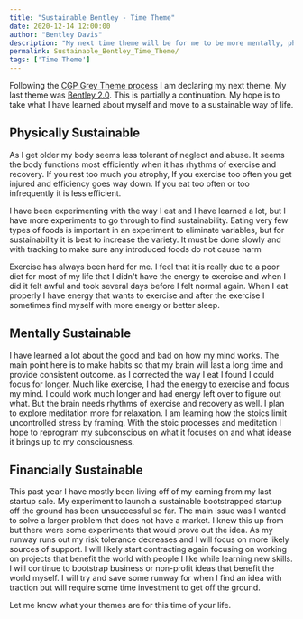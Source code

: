 ```yaml
---
title: "Sustainable Bentley - Time Theme"
date: 2020-12-14 12:00:00
author: "Bentley Davis"
description: "My next time theme will be for me to be more mentally, physically and financially sustainable"
permalink: Sustainable_Bentley_Time_Theme/
tags: ['Time Theme']
---
```

Following the [CGP Grey Theme process](https://youtu.be/NVGuFdX5guE) I am declaring my next theme. My last theme was [Bentley 2.0](/2020_is_the_year_of_bentley_2.0). This is partially a continuation. My hope is to take what I have learned about myself and move to a sustainable way of life.


## Physically Sustainable

As I get older my body seems less tolerant of neglect and abuse. It seems the body functions most efficiently when it has rhythms of exercise and recovery. If you rest too much you atrophy, If you exercise too often you get injured and efficiency goes way down. If you eat too often or too infrequently it is less efficient. 

I have been experimenting with the way I eat and I have learned a lot, but I have more experiments to go through to find sustainability. Eating very few types of foods is important in an experiment to eliminate variables, but for sustainability it is best to increase the variety. It must be done slowly and  with tracking to make sure any introduced foods do not cause harm

Exercise has always been hard for me. I feel that it is really due to a poor diet for most of my life that I didn't have the energy to exercise and when I did it felt awful and took several days before I felt normal again. When I eat properly I have energy that wants to exercise and after the exercise I sometimes find myself with more energy or better sleep.

## Mentally Sustainable

I have learned a lot about the good and bad on how my mind works. The main point here is to make habits so that my brain will last a long time and provide consistent outcome. as I corrected the way I eat I found I could focus for longer. Much like exercise, I had the energy to exercise and focus my mind. I could work much longer and had energy left over to figure out what. But the brain needs rhythms of exercise and recovery as well. I plan to explore meditation more for relaxation. I am learning how the stoics limit uncontrolled stress by framing. With the stoic processes and meditation I hope to reprogram my subconscious on what it focuses on and what idease it brings up to my consciousness.

## Financially Sustainable

This past year I have mostly been living off of my earning from my last startup sale. My experiment to launch a sustainable bootstrapped startup off the ground has been unsuccessful so far. The main issue was I wanted to solve a larger problem that does not have a market. I knew this up from but there were some experiments that would prove out the idea. As my runway runs out my risk tolerance decreases and I will focus on more likely sources of support. I will likely start contracting again focusing on working on projects that benefit the world with people I like while learning new skills. I will continue to bootstrap business or non-profit ideas that benefit the world myself. I will try and save some runway for when I find an idea with traction but will require some time investment to get off the ground.

Let me know what your themes are for this time of your life.
